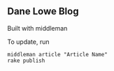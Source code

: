 ## Dane Lowe Blog

Built with middleman

To update, run

    middleman article "Article Name"
    rake publish